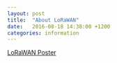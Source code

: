 ```yaml
---
layout: post
title:  "About LoRaWAN"
date:   2016-08-18 14:38:00 +1200
categories: information
---
```


[LoRaWAN Poster]({{site.baseurl}}ThingsNetworkDunedin/assets/LoRaWAN-poster.pdf)
